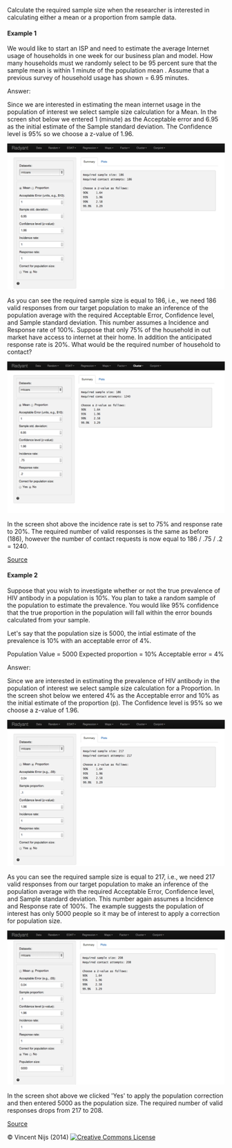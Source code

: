 Calculate the required sample size when the researcher is interested in calculating either a mean or a proportion from sample data.

#### Example 1

We would like to start an ISP and need to estimate the average Internet usage of households in one week for our business plan and model. How many households must we randomly select to be 95 percent sure that the sample mean is within 1 minute of the population mean . Assume that a previous survey of household usage has shown  = 6.95 minutes.

Answer:

Since we are interested in estimating the mean internet usage in the population of interest we select sample size calculation for a  Mean. In the screen shot below we entered 1 (minute) as the Acceptable error and 6.95 as the initial estimate of the Sample standard deviation. The Confidence level is 95% so we choose a z-value of 1.96.

![Example 1b](figures/sampleSize_ex1a.png)

As you can see the required sample size is equal to 186, i.e., we need 186 valid responses from our target population to make an inference of the population average with the required Acceptable Error, Confidence level, and Sample standard deviation. This number assumes a Incidence and Response rate of 100%. Suppose that only 75% of the household in out market have access to internet at their home. In addition the anticipated response rate is 20%. What would be the required number of household to contact?

![Example 1a](figures/sampleSize_ex1b.png)

In the screen shot above the incidence rate is set to 75% and response rate to 20%. The required number of valid responses is the same as before (186), however the number of contact requests is now equal to 186 / .75 / .2 = 1240.

<a href="http://www.isixsigma.com/tools-templates/sampling-data/how-determine-sample-size-determining-sample-size/" target="_blank">Source</a>

#### Example 2

Suppose that you wish to investigate whether or not the true prevalence of HIV antibody in a population is 10%. You plan to take a random sample of the population to estimate the prevalence. You would like 95% confidence that the true proportion in the population will fall within the error bounds calculated from your sample.

Let's say that the population size is 5000, the intial estimate of the prevalence is 10% with an acceptable error of 4%.

Population Value = 5000
Expected proportion = 10%
Acceptable error = 4%

Answer:

Since we are interested in estimating the prevalence of HIV antibody in the population of interest we select sample size calculation for a Proportion. In the screen shot below we entered 4% as the Acceptable error and 10% as the initial estimate of the proportion (p). The Confidence level is 95% so we choose a z-value of 1.96.

![Example 1b](figures/sampleSize_ex2a.png)

As you can see the required sample size is equal to 217, i.e., we need 217 valid responses from our target population to make an inference of the population average with the required Acceptable Error, Confidence level, and Sample standard deviation. This number again assumes a Incidence and Response rate of 100%. The example suggests the population of interest has only 5000 people so it may be of interest to apply a correction for population size.

![Example 1a](figures/sampleSize_ex2b.png)

In the screen shot above we clicked 'Yes' to apply the population correction and then entered 5000 as the population size. The required number of valid responses drops from 217 to 208.

<a href="http://bphc.hrsa.gov/policiesregulations/performancemeasures/patientsurvey/calculating.html" target="_blank">Source</a>

&copy; Vincent Nijs (2014) <a rel="license" href="http://creativecommons.org/licenses/by-nc-sa/4.0/"><img alt="Creative Commons License" style="border-width:0" src="http://i.creativecommons.org/l/by-nc-sa/4.0/88x31.png" /></a>